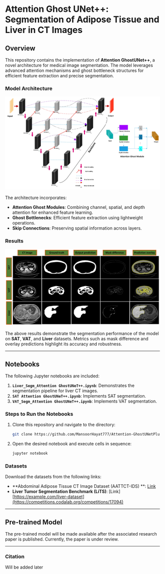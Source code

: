 # Attention Ghost UNet++: Segmentation of Adipose Tissue and Liver in CT Images

## Overview

This repository contains the implementation of **Attention GhostUNet++**, a novel architecture for medical image segmentation. The model leverages advanced attention mechanisms and ghost bottleneck structures for efficient feature extraction and precise segmentation.

### Model Architecture
![Model Architecture](Model.jpeg)

The architecture incorporates:
- **Attention Ghost Modules**: Combining channel, spatial, and depth attention for enhanced feature learning.
- **Ghost Bottlenecks**: Efficient feature extraction using lightweight operations.
- **Skip Connections**: Preserving spatial information across layers.

### Results
![Results](Result.jpeg)

The above results demonstrate the segmentation performance of the model on **SAT**, **VAT**, and **Liver** datasets. Metrics such as mask difference and overlay predictions highlight its accuracy and robustness.

---

## Notebooks

The following Jupyter notebooks are included:

1. **`Liver_Segm_Attention GhostUNeT++.ipynb`**: Demonstrates the segmentation pipeline for liver CT images.
2. **`SAT Attention GhostUNeT++.ipynb`**: Implements SAT segmentation.
3. **`VAT_Segm_Attention GhostUNeT++.ipynb`**: Implements VAT segmentation.

### Steps to Run the Notebooks

1. Clone this repository and navigate to the directory:
   ```bash
   git clone https://github.com/MansoorHayat777/Attention-GhostUNetPlusPlus/
   ```

2. Open the desired notebook and execute cells in sequence:
   ```bash
   jupyter notebook
   ```
### Datasets

Download the datasets from the following links:
- **Abdominal Adipose Tissue CT Image Dataset (AATTCT-IDS) **: [Link](https://figshare.com/articles/dataset/AATTCT-IDS/23807256)
- **Liver Tumor Segmentation Benchmark (LiTS)**: [Link][https://example.com/liver-dataset](https://competitions.codalab.org/competitions/17094)
---

## Pre-trained Model

The pre-trained model will be made available after the associated research paper is published. Currently, the paper is under review.

---

### Citation

Will be added later

